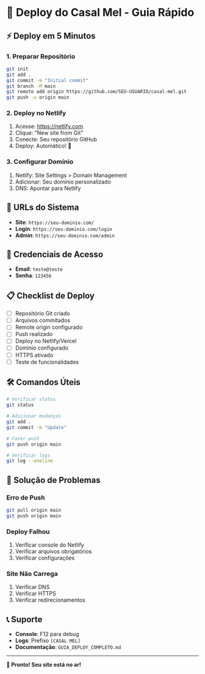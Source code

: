 # 🚀 Deploy do Casal Mel - Guia Rápido

## ⚡ Deploy em 5 Minutos

### 1. **Preparar Repositório**
```bash
git init
git add .
git commit -m "Initial commit"
git branch -M main
git remote add origin https://github.com/SEU-USUARIO/casal-mel.git
git push -u origin main
```

### 2. **Deploy no Netlify**
1. Acesse: https://netlify.com
2. Clique: "New site from Git"
3. Conecte: Seu repositório GitHub
4. Deploy: Automático! 🎉

### 3. **Configurar Domínio**
1. Netlify: Site Settings > Domain Management
2. Adicionar: Seu domínio personalizado
3. DNS: Apontar para Netlify

## 🔗 URLs do Sistema

- **Site**: `https://seu-dominio.com/`
- **Login**: `https://seu-dominio.com/login`
- **Admin**: `https://seu-dominio.com/admin`

## 🔐 Credenciais de Acesso

- **Email**: `teste@teste`
- **Senha**: `123456`

## 📋 Checklist de Deploy

- [ ] Repositório Git criado
- [ ] Arquivos commitados
- [ ] Remote origin configurado
- [ ] Push realizado
- [ ] Deploy no Netlify/Vercel
- [ ] Domínio configurado
- [ ] HTTPS ativado
- [ ] Teste de funcionalidades

## 🛠️ Comandos Úteis

```bash
# Verificar status
git status

# Adicionar mudanças
git add .
git commit -m "Update"

# Fazer push
git push origin main

# Verificar logs
git log --oneline
```

## 🚨 Solução de Problemas

### Erro de Push
```bash
git pull origin main
git push origin main
```

### Deploy Falhou
1. Verificar console do Netlify
2. Verificar arquivos obrigatórios
3. Verificar configurações

### Site Não Carrega
1. Verificar DNS
2. Verificar HTTPS
3. Verificar redirecionamentos

## 📞 Suporte

- **Console**: F12 para debug
- **Logs**: Prefixo `[CASAL MEL]`
- **Documentação**: `GUIA_DEPLOY_COMPLETO.md`

---

**🎉 Pronto! Seu site está no ar!**
